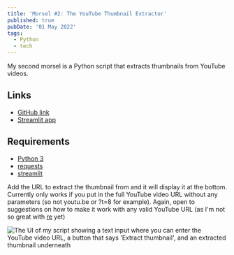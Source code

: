 ```yaml
---
title: 'Morsel #2: The YouTube Thumbnail Extractor'
published: true
pubDate: '01 May 2022'
tags:
  - Python
  - tech
---
```


My second morsel is a Python script that extracts thumbnails from YouTube videos.

## Links

* [GitHub link](https://github.com/starchildluke/yt_thumbnail)
* [Streamlit app](https://share.streamlit.io/starchildluke/yt_thumbnail/main/yt_st.py)

## Requirements

* [Python 3](https://www.python.org/downloads/)
* [requests](https://requests.readthedocs.io/en/latest/)
* [streamlit](https://streamlit.io/)

Add the URL to extract the thumbnail from and it will display it at the bottom. Currently only works if you put in the full YouTube video URL without any parameters (so not youtu.be or ?t=8 for example). Again, open to suggestions on how to make it work with any valid YouTube URL (as I'm not so great with [re](https://docs.python.org/3/library/re.html) yet)

![The UI of my script showing a text input where you can enter the YouTube video URL, a button that says 'Extract thumbnail', and an extracted thumbnail underneath](/images/yt_st.gif)